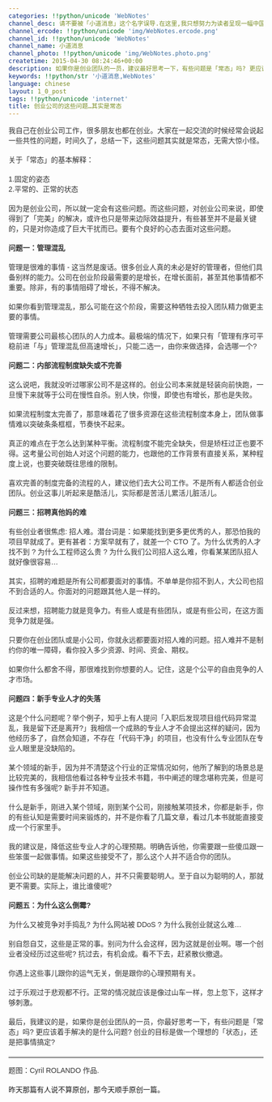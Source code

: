 ```yaml
---
categories: !!python/unicode 'WebNotes'
channel_desc: 请不要被「小道消息」这个名字误导.在这里,我只想努力为读者呈现一幅中国互联网的清明上河图.
channel_ercode: !!python/unicode 'img/WebNotes.ercode.png'
channel_id: !!python/unicode 'WebNotes'
channel_name: 小道消息
channel_photo: !!python/unicode 'img/WebNotes.photo.png'
createtime: 2015-04-30 08:24:46+00:00
description: 如果你是创业团队的一员，建议最好思考一下，有些问题是「常态」吗? 更应该着手解决的是什么问题? 创业的目标是做一个理想的「状态」，还是把事情搞定?
keywords: !!python/str '小道消息,WebNotes'
language: chinese
layout: 1_0_post
tags: !!python/unicode 'internet'
title: 创业公司的这些问题…其实是常态
---
```

<div class="rich_media_content" id="js_content">
<p style="font-family: Avenir, sans-serif; border: 0px; margin-top: 12px; margin-bottom: 18px; padding: 0px; outline: 0px; color: rgb(51, 51, 51); white-space: normal;">
         我自己在创业公司工作，很多朋友也都在创业。大家在一起交流的时候经常会说起一些共性的问题，时间久了，总结一下，这些问题其实就是常态，无需大惊小怪。
        </p>
<p style="font-family: Avenir, sans-serif; border: 0px; margin-top: 12px; margin-bottom: 18px; padding: 0px; outline: 0px; color: rgb(51, 51, 51); white-space: normal;">
         关于「常态」的基本解释：
        </p>
<p style="font-family: Avenir, sans-serif; border: 0px; margin-top: 12px; margin-bottom: 18px; padding: 0px; outline: 0px; color: rgb(51, 51, 51); white-space: normal;">
         1.固定的姿态
         <br/>
         2.平常的、正常的状态
        </p>
<p style="font-family: Avenir, sans-serif; border: 0px; margin-top: 12px; margin-bottom: 18px; padding: 0px; outline: 0px; color: rgb(51, 51, 51); white-space: normal;">
         因为是创业公司，所以就一定会有这些问题。而这些问题，对创业公司来说，即使得到了「完美」的解决，或许也只是带来边际效益提升，有些甚至并不是最关键的，只是对你造成了巨大干扰而已。要有个良好的心态去面对这些问题。
        </p>
<p style="font-family: Avenir, sans-serif; border: 0px; margin-top: 12px; margin-bottom: 18px; padding: 0px; outline: 0px; color: rgb(51, 51, 51); white-space: normal;">
<strong>
          问题一：管理混乱
         </strong>
</p>
<p style="font-family: Avenir, sans-serif; border: 0px; margin-top: 12px; margin-bottom: 18px; padding: 0px; outline: 0px; color: rgb(51, 51, 51); white-space: normal;">
         管理是很难的事情 - 这当然是废话。很多创业人真的未必是好的管理者，但他们具备别样的能力。公司在创业阶段最需要的是增长，在增长面前，甚至其他事情都不重要。除非，有的事情阻碍了增长，不得不解决。
        </p>
<p style="font-family: Avenir, sans-serif; border: 0px; margin-top: 12px; margin-bottom: 18px; padding: 0px; outline: 0px; color: rgb(51, 51, 51); white-space: normal;">
         如果你看到管理混乱，那么可能在这个阶段，需要这种牺牲去投入团队精力做更主要的事情。
        </p>
<p style="font-family: Avenir, sans-serif; border: 0px; margin-top: 12px; margin-bottom: 18px; padding: 0px; outline: 0px; color: rgb(51, 51, 51); white-space: normal;">
         管理需要公司最核心团队的人力成本。最极端的情况下，如果只有「管理有序可平稳前进「与」管理混乱但高速增长」，只能二选一，由你来做选择，会选哪一个?
        </p>
<p style="font-family: Avenir, sans-serif; border: 0px; margin-top: 12px; margin-bottom: 18px; padding: 0px; outline: 0px; color: rgb(51, 51, 51); white-space: normal;">
<strong>
          问题二：内部流程制度缺失或不完善
         </strong>
</p>
<p style="font-family: Avenir, sans-serif; border: 0px; margin-top: 12px; margin-bottom: 18px; padding: 0px; outline: 0px; color: rgb(51, 51, 51); white-space: normal;">
         这么说吧，我就没听过哪家公司不是这样的。创业公司本来就是轻装向前快跑，一旦慢下来就等于公司在慢性自杀。别人快，你慢，即使也有增长，那也是失败。
        </p>
<p style="font-family: Avenir, sans-serif; border: 0px; margin-top: 12px; margin-bottom: 18px; padding: 0px; outline: 0px; color: rgb(51, 51, 51); white-space: normal;">
         如果流程制度太完善了，那意味着花了很多资源在这些流程制度本身上，团队做事情难以突破条条框框，节奏快不起来。
        </p>
<p style="font-family: Avenir, sans-serif; border: 0px; margin-top: 12px; margin-bottom: 18px; padding: 0px; outline: 0px; color: rgb(51, 51, 51); white-space: normal;">
         真正的难点在于怎么达到某种平衡。流程制度不能完全缺失，但是矫枉过正也要不得。这考量公司创始人对这个问题的能力，也跟他的工作背景有直接关系，某种程度上说，也要突破既往思维的限制。
        </p>
<p style="font-family: Avenir, sans-serif; border: 0px; margin-top: 12px; margin-bottom: 18px; padding: 0px; outline: 0px; color: rgb(51, 51, 51); white-space: normal;">
         喜欢完善的制度完备的流程的人，建议他们去大公司工作。不是所有人都适合创业团队。创业这事儿听起来是酷活儿，实际都是苦活儿累活儿脏活儿。
        </p>
<p style="font-family: Avenir, sans-serif; border: 0px; margin-top: 12px; margin-bottom: 18px; padding: 0px; outline: 0px; color: rgb(51, 51, 51); white-space: normal;">
<strong>
          问题三：招聘真他妈的难
         </strong>
</p>
<p style="font-family: Avenir, sans-serif; border: 0px; margin-top: 12px; margin-bottom: 18px; padding: 0px; outline: 0px; color: rgb(51, 51, 51); white-space: normal;">
         有些创业者很焦虑: 招人难。潜台词是：如果能找到更多更优秀的人，那恐怕我的项目早就成了。更有甚者：方案早就有了，就差一个 CTO 了。为什么优秀的人才找不到 ? 为什么工程师这么贵 ? 为什么我们公司招人这么难，你看某某团队招人就好像很容易…
        </p>
<p style="font-family: Avenir, sans-serif; border: 0px; margin-top: 12px; margin-bottom: 18px; padding: 0px; outline: 0px; color: rgb(51, 51, 51); white-space: normal;">
         其实，招聘的难题是所有公司都要面对的事情。不单单是你招不到人，大公司也招不到合适的人。你面对的问题跟其他人是一样的。
        </p>
<p style="font-family: Avenir, sans-serif; border: 0px; margin-top: 12px; margin-bottom: 18px; padding: 0px; outline: 0px; color: rgb(51, 51, 51); white-space: normal;">
         反过来想，招聘能力就是竞争力。有些人或是有些团队，或是有些公司，在这方面竞争力就是强。
        </p>
<p style="font-family: Avenir, sans-serif; border: 0px; margin-top: 12px; margin-bottom: 18px; padding: 0px; outline: 0px; color: rgb(51, 51, 51); white-space: normal;">
         只要你在创业团队或是小公司，你就永远都要面对招人难的问题。招人难并不是制约你的唯一障碍，看你投入多少资源、时间、资金、期权。
        </p>
<p style="font-family: Avenir, sans-serif; border: 0px; margin-top: 12px; margin-bottom: 18px; padding: 0px; outline: 0px; color: rgb(51, 51, 51); white-space: normal;">
         如果你什么都舍不得，那很难找到你想要的人。记住，这是个公平的自由竞争的人才市场。
        </p>
<p style="font-family: Avenir, sans-serif; border: 0px; margin-top: 12px; margin-bottom: 18px; padding: 0px; outline: 0px; color: rgb(51, 51, 51); white-space: normal;">
<strong>
          问题四：新手专业人才的失落
         </strong>
</p>
<p style="font-family: Avenir, sans-serif; border: 0px; margin-top: 12px; margin-bottom: 18px; padding: 0px; outline: 0px; color: rgb(51, 51, 51); white-space: normal;">
         这是个什么问题呢？举个例子，知乎上有人提问「入职后发现项目组代码异常混乱，我是留下还是离开?」我相信一个成熟的专业人才不会提出这样的疑问，因为他经历多了，自然会知道，不存在「代码干净」的项目，也没有什么专业团队在专业人眼里是没缺陷的。
        </p>
<p style="font-family: Avenir, sans-serif; border: 0px; margin-top: 12px; margin-bottom: 18px; padding: 0px; outline: 0px; color: rgb(51, 51, 51); white-space: normal;">
         某个领域的新手，因为并不清楚这个行业的正常情况如何，他所了解到的场景总是比较完美的，我相信他看过各种专业技术书籍，书中阐述的理念堪称完美，但是可操作性有多强呢? 新手并不知道。
        </p>
<p style="font-family: Avenir, sans-serif; border: 0px; margin-top: 12px; margin-bottom: 18px; padding: 0px; outline: 0px; color: rgb(51, 51, 51); white-space: normal;">
         什么是新手，刚进入某个领域，刚到某个公司，刚接触某项技术，你都是新手，你的有些认知是需要时间来锻炼的，并不是你看了几篇文章，看过几本书就能直接变成一个行家里手。
        </p>
<p style="font-family: Avenir, sans-serif; border: 0px; margin-top: 12px; margin-bottom: 18px; padding: 0px; outline: 0px; color: rgb(51, 51, 51); white-space: normal;">
         我的建议是，降低这些专业人才的心理预期。明确告诉他，你需要跟一些傻瓜跟一些笨蛋一起做事情。如果这些接受不了，那么这个人并不适合你的团队。
        </p>
<p style="font-family: Avenir, sans-serif; border: 0px; margin-top: 12px; margin-bottom: 18px; padding: 0px; outline: 0px; color: rgb(51, 51, 51); white-space: normal;">
         创业公司缺的是能解决问题的人，并不只需要聪明人。至于自以为聪明的人，那就更不需要。实际上，谁比谁傻呢?
        </p>
<p style="font-family: Avenir, sans-serif; border: 0px; margin-top: 12px; margin-bottom: 18px; padding: 0px; outline: 0px; color: rgb(51, 51, 51); white-space: normal;">
<strong>
          问题五：为什么这么倒霉?
         </strong>
</p>
<p style="font-family: Avenir, sans-serif; border: 0px; margin-top: 12px; margin-bottom: 18px; padding: 0px; outline: 0px; color: rgb(51, 51, 51); white-space: normal;">
         为什么又被竞争对手捣乱? 为什么网站被 DDoS ? 为什么我创业就这么难…
        </p>
<p style="font-family: Avenir, sans-serif; border: 0px; margin-top: 12px; margin-bottom: 18px; padding: 0px; outline: 0px; color: rgb(51, 51, 51); white-space: normal;">
         别自怨自艾，这些是正常的事。别问为什么会这样，因为这就是创业啊。哪一个创业者没经历过这些呢? 抗过去，有机会成。看不下去，赶紧散伙撤退。
        </p>
<p style="font-family: Avenir, sans-serif; border: 0px; margin-top: 12px; margin-bottom: 18px; padding: 0px; outline: 0px; color: rgb(51, 51, 51); white-space: normal;">
         你遇上这些事儿跟你的运气无关，倒是跟你的心理预期有关。
        </p>
<p style="font-family: Avenir, sans-serif; border: 0px; margin-top: 12px; margin-bottom: 18px; padding: 0px; outline: 0px; color: rgb(51, 51, 51); white-space: normal;">
         过于乐观过于悲观都不行。正常的情况就应该是像过山车一样，忽上忽下，这样才够刺激。
        </p>
<p style="font-family: Avenir, sans-serif; border: 0px; margin-top: 12px; margin-bottom: 18px; padding: 0px; outline: 0px; color: rgb(51, 51, 51); white-space: normal;">
         最后，我建议的是，如果你是创业团队的一员，你最好思考一下，有些问题是「常态」吗? 更应该着手解决的是什么问题? 创业的目标是做一个理想的「状态」，还是把事情搞定?
        </p>
<hr style="font-family: Avenir, sans-serif; border-right-width: 0px; border-bottom-width: 0px; border-left-width: 0px; border-top-style: solid; border-top-color: rgb(234, 234, 234); height: 1px; margin: 1em 0px; padding: 0px; color: rgb(51, 51, 51); white-space: normal;"/>
<p style="font-family: Avenir, sans-serif; border: 0px; margin-top: 12px; margin-bottom: 18px; padding: 0px; outline: 0px; color: rgb(51, 51, 51); white-space: normal;">
         题图：Cyril ROLANDO 作品.
        </p>
<p>
         昨天那篇有人说不算原创，那今天顺手原创一篇。
        </p>
</div>